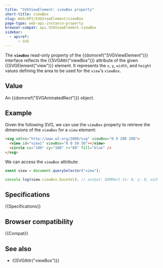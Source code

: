 ```yaml
---
title: "SVGViewElement: viewBox property"
short-title: viewBox
slug: Web/API/SVGViewElement/viewBox
page-type: web-api-instance-property
browser-compat: api.SVGViewElement.viewBox
sidebar:
  - apiref:
      - SVG
---
```


The **`viewBox`** read-only property of the {{domxref("SVGViewElement")}} interface reflects the {{SVGAttr("viewBox")}} attribute of the given {{SVGElement("view")}} element. It represents the `x`, `y`, `width`, and `height` values defining the area to be used for the `view`'s `viewBox`.

## Value

An {{domxref("SVGAnimatedRect")}} object.

## Example

Given the following SVG, we can use the `viewBox` property to retrieve the dimensions of the `viewBox` for a `view` element:

```html
<svg xmlns="http://www.w3.org/2000/svg" viewBox="0 0 200 200">
  <view id="view1" viewBox="0 0 50 50"></view>
  <circle cx="100" cy="100" r="80" fill="blue" />
</svg>
```

We can access the `viewBox` attribute:

```js
const view = document.querySelector("view");

console.log(view.viewBox.baseVal); // output: DOMRect {x: 0, y: 0, width: 50, height: 50}
```

## Specifications

{{Specifications}}

## Browser compatibility

{{Compat}}

## See also

- {{SVGAttr("viewBox")}}
